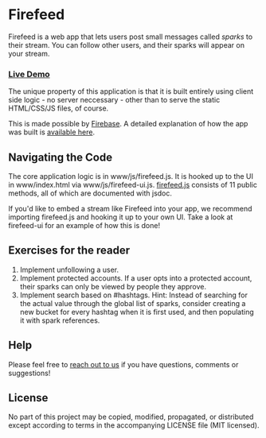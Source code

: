 Firefeed
========
Firefeed is a web app that lets users post small messages called *sparks* to
their stream. You can follow other users, and their sparks will appear on your
stream.

### [Live Demo](http://firefeed.io)

The unique property of this application is that it is built entirely using
client side logic - no server neccessary - other than to serve the static
HTML/CSS/JS files, of course.

This is made possible by [Firebase](http://firebase.com/). A detailed explanation
of how the app was built is [available here](http://firefeed.io/about.html).

Navigating the Code
-------------------
The core application logic is in www/js/firefeed.js. It is hooked up to the
UI in www/index.html via www/js/firefeed-ui.js.
[firefeed.js](http://github.com/firebase/firefeed/blob/master/firefeed.js) consists of 11
public methods, all of which are documented with jsdoc.

If you'd like to embed a stream like Firefeed into your app, we recommend
importing firefeed.js and hooking it up to your own UI. Take a look at
firefeed-ui for an example of how this is done!

Exercises for the reader
------------------------
1. Implement unfollowing a user.
2. Implement protected accounts. If a user opts into a protected account, their
sparks can only be viewed by people they approve.
3. Implement search based on #hashtags. Hint: Instead of searching for the
actual value through the global list of sparks, consider creating a new bucket
for every hashtag when it is first used, and then populating it with spark
references.

Help
----

Please feel free to [reach out to us](https://groups.google.com/group/firebase-talk)
if you have questions, comments or suggestions!

License
-------
No part of this project may be copied, modified, propagated, or distributed
except according to terms in the accompanying LICENSE file (MIT licensed).
